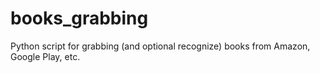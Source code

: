 books_grabbing
==============

Python script for grabbing (and optional recognize) books from Amazon, Google Play, etc.

